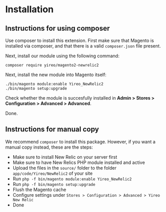 # Installation
## Instructions for using composer
Use composer to install this extension. First make sure that Magento is installed via composer, and that there is a valid `composer.json` file present.

Next, install our module using the following command:

    composer require yireo/magento2-newrelic2

Next, install the new module into Magento itself:

    ./bin/magento module:enable Yireo_NewRelic2
    ./bin/magento setup:upgrade

Check whether the module is succesfully installed in **Admin > Stores >
Configuration > Advanced > Advanced**.

Done.

## Instructions for manual copy
We recommend `composer` to install this package. However, if you want a manual copy instead, these are the steps:
* Make sure to install New Relic on your server first
* Make sure to have New Relics PHP module installed and active
* Upload the files in the `source/` folder to the folder `app/code/Yireo/NewRelic2` of your site
* Run `php -f bin/magento module:enable Yireo_NewRelic2`
* Run `php -f bin/magento setup:upgrade`
* Flush the Magento cache
* Configure settings under `Stores > Configuration > Advanced > Yireo New Relic`
* Done


